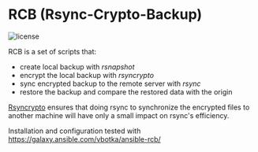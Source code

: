 RCB (Rsync-Crypto-Backup)
=========================
![license](https://img.shields.io/badge/license-BSD-red.svg)

RCB is a set of scripts that:

* create local backup with *rsnapshot*
* encrypt the local backup with *rsyncrypto*
* sync encrypted backup to the remote server with *rsync*
* restore the backup and compare the restored data with the origin

[Rsyncrypto](http://rsyncrypto.lingnu.com/) ensures that doing rsync to synchronize the encrypted files
to another machine will have only a small impact on rsync's efficiency.

Installation and configuration tested with https://galaxy.ansible.com/vbotka/ansible-rcb/
